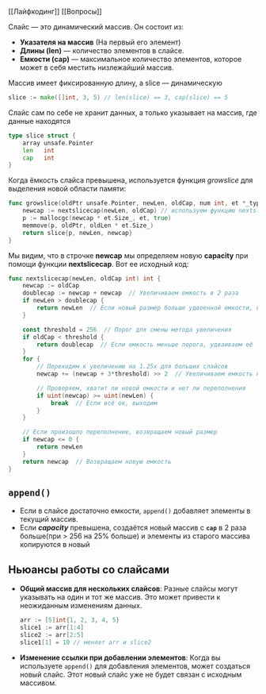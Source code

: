 [[Лайфкодинг]]
[[Вопросы]]

Слайс — это динамический массив. Он состоит из:
- **Указателя на массив** (На первый его элемент)
- **Длины (len)** — количество элементов в слайсе.
- **Емкости (cap)** — максимальное количество элементов, которое может в себя местить низлежайший массив.

Массив имеет фиксированную длину, а slice — динамическую
```go
slice := make([]int, 3, 5) // len(slice) == 3, cap(slice) == 5
```

Слайс сам по себе не хранит данных, а только указывает на массив, где данные находятся

```go
type slice struct {
    array unsafe.Pointer
    len   int    
    cap   int
}
```

Когда ёмкость слайса превышена, используется функция *growslice* для выделения новой области памяти:
```go
func growslice(oldPtr unsafe.Pointer, newLen, oldCap, num int, et *_type) slice {
    newcap := nextslicecap(newLen, oldCap) // используем функцию nextslicecap
    p := mallocgc(newcap * et.Size_, et, true)
    memmove(p, oldPtr, oldLen * et.Size_)
    return slice{p, newLen, newcap}
}
```
Мы видим, что в строчке **newcap** мы определяем новую **capacity** при помощи функции **nextslicecap**. Вот ее исходный код:

```go
func nextslicecap(newLen, oldCap int) int {
    newcap := oldCap
    doublecap := newcap + newcap  // Увеличиваем емкость в 2 раза
    if newLen > doublecap {
        return newLen  // Если новый размер больше удвоенной емкости, вернем его
    }

    const threshold = 256  // Порог для смены метода увеличения
    if oldCap < threshold {
        return doublecap  // Если емкость меньше порога, удваиваем её
    }
    for {
        // Переходим к увеличению на 1.25x для больших слайсов
        newcap += (newcap + 3*threshold) >> 2  // Увеличиваем емкость на 25%

        // Проверяем, хватит ли новой емкости и нет ли переполнения
        if uint(newcap) >= uint(newLen) {
            break  // Если всё ок, выходим
        }
    }

    // Если произошло переполнение, возвращаем новый размер
    if newcap <= 0 {
        return newLen
    }
    return newcap  // Возвращаем новую емкость
}
```

## `append()`

- Если в слайсе достаточно емкости, `append()` добавляет элементы в текущий массив.
- Если _**capacity**_ превышена, создаётся новый массив с **`cap`** в 2 раза больше(при > 256 на 25% больше) и элементы из старого массива копируются в новый

## Ньюансы работы со слайсами

- **Общий массив для нескольких слайсов**: Разные слайсы могут указывать на один и тот же массив. Это может привести к неожиданным изменениям данных.
    
    ```go
    arr := [5]int{1, 2, 3, 4, 5}
    slice1 := arr[1:4]
    slice2 := arr[2:5]
    slice1[1] = 10 // меняет arr и slice2
    ```
    
- **Изменение ссылки при добавлении элементов**: Когда вы используете `append()` для добавления элементов, может создаться новый слайс. Этот новый слайс уже не будет связан с исходным массивом.

